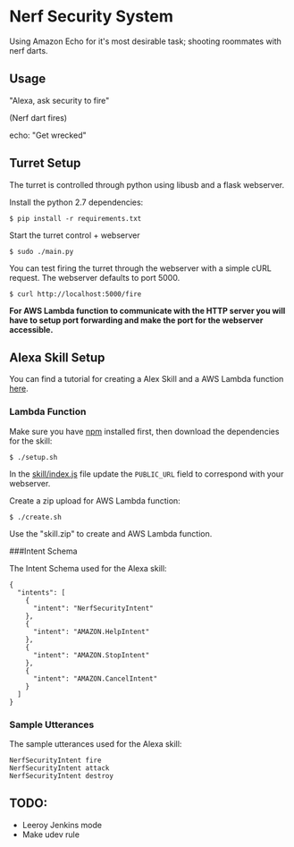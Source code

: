 # Nerf Security System

Using Amazon Echo for it's most desirable task; shooting roommates with nerf darts.

## Usage

"Alexa, ask security to fire"

(Nerf dart fires)

echo: "Get wrecked"

## Turret Setup

The turret is controlled through python using libusb and a flask webserver.

Install the python 2.7 dependencies:

    $ pip install -r requirements.txt

Start the turret control + webserver

    $ sudo ./main.py

You can test firing the turret through the webserver with a simple cURL request. The webserver defaults to port 5000.

    $ curl http://localhost:5000/fire

**For AWS Lambda function to communicate with the HTTP server you will have to setup port forwarding and make the port for the webserver accessible.**

## Alexa Skill Setup

You can find a tutorial for creating a Alex Skill and a AWS Lambda function [here](https://developer.amazon.com/public/community/post/TxKALMUNLHZPAP/New-Alexa-Skills-Kit-Template-Step-by-Step-Guide-to-Build-a-How-To-Skill#).

### Lambda Function

Make sure you have [npm](https://www.npmjs.com/) installed first, then download the dependencies for the skill:

    $ ./setup.sh

In the [skill/index.js](skill/index.js) file update the `PUBLIC_URL` field to correspond with your webserver.

Create a zip upload for AWS Lambda function:

    $ ./create.sh
    
Use the "skill.zip" to create and AWS Lambda function.

###Intent Schema

The Intent Schema used for the Alexa skill:

    {
      "intents": [
        {
          "intent": "NerfSecurityIntent"
        },
        {
          "intent": "AMAZON.HelpIntent"
        },
        {
          "intent": "AMAZON.StopIntent"
        },
        {
          "intent": "AMAZON.CancelIntent"
        }
      ]
    }

### Sample Utterances

The sample utterances used for the Alexa skill:

    NerfSecurityIntent fire
    NerfSecurityIntent attack
    NerfSecurityIntent destroy

## TODO:

- Leeroy Jenkins mode
- Make udev rule
